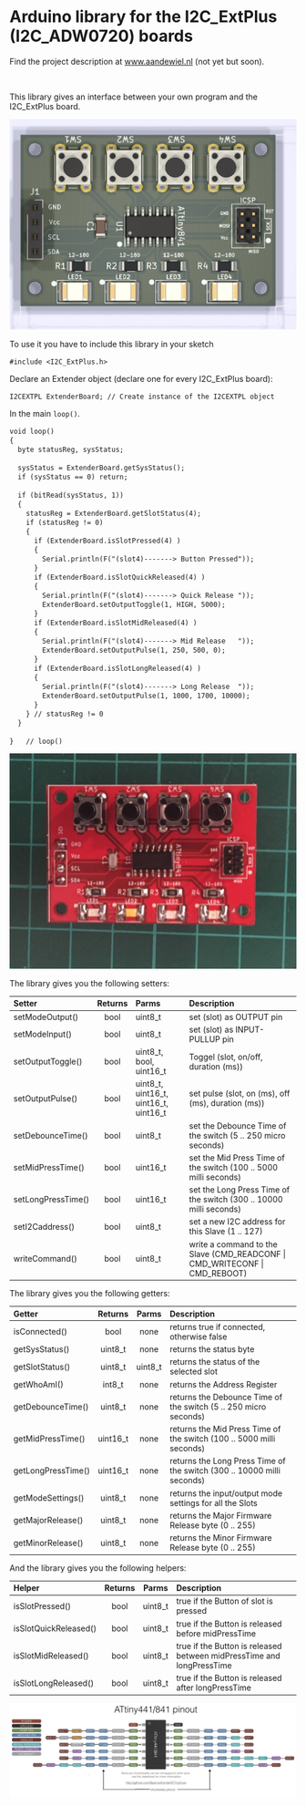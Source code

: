 # Arduino library for the I2C_ExtPlus (I2C_ADW0720) boards

<p>Find the project description at <a href="https://willem.aandewiel.nl/">www.aandewiel.nl</a> (not yet but soon).</p>
<br>

This library gives an interface between your own program and the I2C_ExtPlus board.

<center><img src="images/I2C_Extender_Top.png"></center>

To use it you have to include this library in your sketch

```
#include <I2C_ExtPlus.h>
```

Declare an Extender object (declare one for every I2C_ExtPlus board):

```
I2CEXTPL ExtenderBoard; // Create instance of the I2CEXTPL object
```

In the main <code>loop()</code>.

```
void loop() 
{
  byte statusReg, sysStatus;
  
  sysStatus = ExtenderBoard.getSysStatus();
  if (sysStatus == 0) return;
  
  if (bitRead(sysStatus, 1))
  {
    statusReg = ExtenderBoard.getSlotStatus(4);
    if (statusReg != 0) 
    {
      if (ExtenderBoard.isSlotPressed(4) ) 
      {
        Serial.println(F("(slot4)-------> Button Pressed"));
      }
      if (ExtenderBoard.isSlotQuickReleased(4) ) 
      {
        Serial.println(F("(slot4)-------> Quick Release "));
        ExtenderBoard.setOutputToggle(1, HIGH, 5000);
      }
      if (ExtenderBoard.isSlotMidReleased(4) ) 
      {
        Serial.println(F("(slot4)-------> Mid Release   "));
        ExtenderBoard.setOutputPulse(1, 250, 500, 0);
      }
      if (ExtenderBoard.isSlotLongReleased(4) ) 
      {
        Serial.println(F("(slot4)-------> Long Release  "));
        ExtenderBoard.setOutputPulse(1, 1000, 1700, 10000);
      }
    } // statusReg != 0
  }

}	// loop()
```

<center><img src="images/I2C-ADW0720-1.jpg"></center>

The library gives you the following setters:

| Setter             | Returns | Parms    | Description             |
|:-------------------|:-------:|:---------|:------------------------|
| setModeOutput()    | bool    | uint8_t  | set (slot) as OUTPUT pin|
| setModeInput()     | bool    | uint8_t  | set (slot) as INPUT-PULLUP pin|
| setOutputToggle()  | bool    | uint8_t, bool, uint16_t  | Toggel (slot, on/off, duration (ms))|
| setOutputPulse()   | bool    | uint8_t, uint16_t, uint16_t, uint16_t  | set pulse (slot, on (ms), off (ms), duration (ms))|
| setDebounceTime()  | bool    | uint8_t  | set the Debounce Time of the switch (5 .. 250 micro seconds)|
| setMidPressTime()  | bool    | uint16_t | set the Mid Press Time of the switch (100 .. 5000 milli seconds)|
| setLongPressTime() | bool    | uint16_t | set the Long Press Time of the switch (300 .. 10000 milli seconds)|
| setI2Caddress()    | bool    | uint8_t  | set a new I2C address for this Slave (1 .. 127)|
| writeCommand()     | bool    | uint8_t  | write a command to the Slave (CMD_READCONF \| CMD_WRITECONF \| CMD_REBOOT)|

The library gives you the following getters:

| Getter             | Returns  | Parms | Description |
|:-------------------|:--------:|:-----:|:------------|
| isConnected()      | bool     | none  | returns true if connected, otherwise false
| getSysStatus()     | uint8_t  | none  | returns the status byte
| getSlotStatus()    | uint8_t  | uint8_t | returns the status of the selected slot
| getWhoAmI()        | int8_t   | none  | returns the Address Register
| getDebounceTime()  | uint8_t  | none  | returns the Debounce Time of the switch (5 .. 250 micro seconds)
| getMidPressTime()  | uint16_t | none  | returns the Mid Press Time of the switch (100 .. 5000 milli seconds)
| getLongPressTime() | uint16_t | none  | returns the Long Press Time of the switch (300 .. 10000 milli seconds)
| getModeSettings()  | uint8_t  | none  | returns the input/output mode settings for all the Slots
| getMajorRelease()  | uint8_t  | none  | returns the Major Firmware Release byte (0 .. 255)
| getMinorRelease()  | uint8_t  | none  | returns the Minor Firmware Release byte (0 .. 255)

And the library gives you the following helpers:

| Helper                 | Returns | Parms | Description |
|:-----------------------|:-------:|:-----:|:------------|
|isSlotPressed()         | bool    | uint8_t | true if the Button of slot is pressed
|isSlotQuickReleased()   | bool    | uint8_t | true if the Button is released before midPressTime
|isSlotMidReleased()     | bool    | uint8_t | true if the Button is released between midPressTime and longPressTime
|isSlotLongReleased()    | bool    | uint8_t | true if the Button is released after longPressTime


<center><img src="images/Pinout_x41.jpg"></center>
